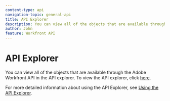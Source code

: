 ```yaml
---
content-type: api
navigation-topic: general-api
title: API Explorer
description: You can view all of the objects that are available through the Adobe Workfront API in the API explorer. To view the API explorer, click here.
author: John
feature: Workfront API
---
```


# API Explorer

You can view all of the objects that are available through the Adobe Workfront API in the API explorer. To view the API explorer, click [here](https://one.workfront.com/s/api-explorer).

For more detailed information about using the API Explorer, see [Using the API Explorer](../../wf-api/general/using-api-explorer.md).
